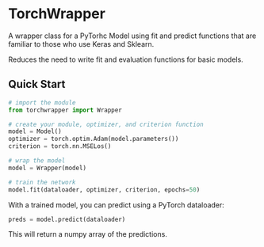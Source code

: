 # TorchWrapper

A wrapper class for a PyTorhc Model using fit and predict functions that are
familiar to those who use Keras and Sklearn.

Reduces the need to write fit and evaluation functions for basic models.

## Quick Start

```python
# import the module
from torchwrapper import Wrapper

# create your module, optimizer, and criterion function
model = Model()
optimizer = torch.optim.Adam(model.parameters())
criterion = torch.nn.MSELos()

# wrap the model
model = Wrapper(model)

# train the network
model.fit(dataloader, optimizer, criterion, epochs=50)

```

With a trained model, you can predict using a PyTorch dataloader:

```python
preds = model.predict(dataloader)
```

This will return a numpy array of the predictions.